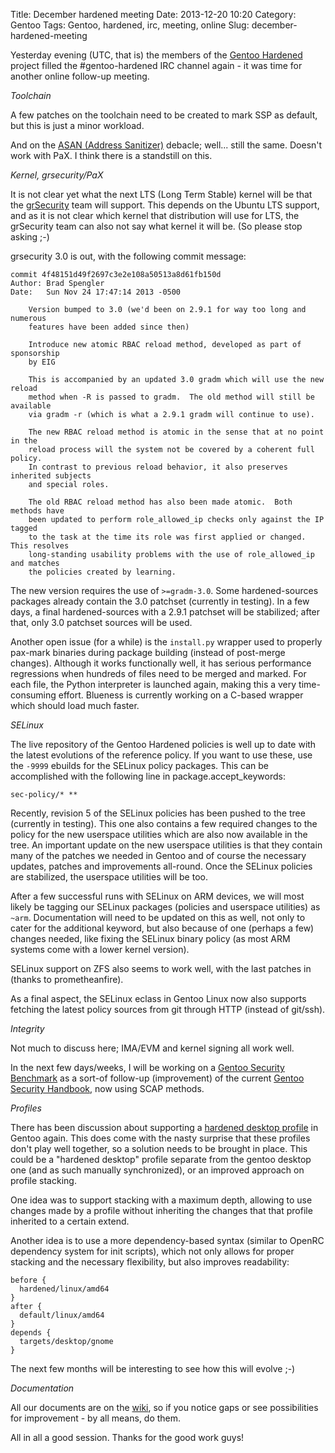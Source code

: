Title: December hardened meeting
Date: 2013-12-20 10:20
Category: Gentoo
Tags: Gentoo, hardened, irc, meeting, online
Slug: december-hardened-meeting

Yesterday evening (UTC, that is) the members of the [Gentoo
Hardened](https://wiki.gentoo.org/wiki/Project:Hardened) project filled
the \#gentoo-hardened IRC channel again - it was time for another online
follow-up meeting.

*Toolchain*

A few patches on the toolchain need to be created to mark SSP as
default, but this is just a minor workload.

And on the [ASAN (Address
Sanitizer)](http://code.google.com/p/address-sanitizer/) debacle;
well... still the same. Doesn't work with PaX. I think there is a
standstill on this.

*Kernel, grsecurity/PaX*

It is not clear yet what the next LTS (Long Term Stable) kernel will be
that the [grSecurity](https://grsecurity.net/) team will support. This
depends on the Ubuntu LTS support, and as it is not clear which kernel
that distribution will use for LTS, the grSecurity team can also not say
what kernel it will be. (So please stop asking ;-)

grsecurity 3.0 is out, with the following commit message:

    commit 4f48151d49f2697c3e2e108a50513a8d61fb150d
    Author: Brad Spengler 
    Date:   Sun Nov 24 17:47:14 2013 -0500

        Version bumped to 3.0 (we'd been on 2.9.1 for way too long and numerous
        features have been added since then)
        
        Introduce new atomic RBAC reload method, developed as part of sponsorship
        by EIG
        
        This is accompanied by an updated 3.0 gradm which will use the new reload
        method when -R is passed to gradm.  The old method will still be available
        via gradm -r (which is what a 2.9.1 gradm will continue to use).
        
        The new RBAC reload method is atomic in the sense that at no point in the
        reload process will the system not be covered by a coherent full policy.
        In contrast to previous reload behavior, it also preserves inherited subjects
        and special roles.
        
        The old RBAC reload method has also been made atomic.  Both methods have
        been updated to perform role_allowed_ip checks only against the IP tagged
        to the task at the time its role was first applied or changed.  This resolves
        long-standing usability problems with the use of role_allowed_ip and matches
        the policies created by learning.

The new version requires the use of `>=gradm-3.0`. Some hardened-sources
packages already contain the 3.0 patchset (currently in testing). In a
few days, a final hardened-sources with a 2.9.1 patchset will be
stabilized; after that, only 3.0 patchset sources will be used.

Another open issue (for a while) is the `install.py` wrapper used to
properly pax-mark binaries during package building (instead of
post-merge changes). Although it works functionally well, it has serious
performance regressions when hundreds of files need to be merged and
marked. For each file, the Python interpreter is launched again, making
this a very time-consuming effort. Blueness is currently working on a
C-based wrapper which should load much faster.

*SELinux*

The live repository of the Gentoo Hardened policies is well up to date
with the latest evolutions of the reference policy. If you want to use
these, use the `-9999` ebuilds for the SELinux policy packages. This can
be accomplished with the following line in
<path>package.accept\_keywords</path>:

    sec-policy/* **

Recently, revision 5 of the SELinux policies has been pushed to the tree
(currently in testing). This one also contains a few required changes to
the policy for the new userspace utilities which are also now available
in the tree. An important update on the new userspace utilities is that
they contain many of the patches we needed in Gentoo and of course the
necessary updates, patches and improvements all-round. Once the SELinux
policies are stabilized, the userspace utilities will be too.

After a few successful runs with SELinux on ARM devices, we will most
likely be tagging our SELinux packages (policies and userspace
utilities) as `~arm`. Documentation will need to be updated on this as
well, not only to cater for the additional keyword, but also because of
one (perhaps a few) changes needed, like fixing the SELinux binary
policy (as most ARM systems come with a lower kernel version).

SELinux support on ZFS also seems to work well, with the last patches in
(thanks to prometheanfire).

As a final aspect, the SELinux eclass in Gentoo Linux now also supports
fetching the latest policy sources from git through HTTP (instead of
git/ssh).

*Integrity*

Not much to discuss here; IMA/EVM and kernel signing all work well.

In the next few days/weeks, I will be working on a [Gentoo Security
Benchmark](http://dev.gentoo.org/~swift/docs/security_benchmarks/gentoo.html)
as a sort-of follow-up (improvement) of the current [Gentoo Security
Handbook](http://www.gentoo.org/doc/en/security/), now using SCAP
methods.

*Profiles*

There has been discussion about supporting a [hardened desktop
profile](http://www.gentoo.org/doc/en/security/) in Gentoo again. This
does come with the nasty surprise that these profiles don't play well
together, so a solution needs to be brought in place. This could be a
"hardened desktop" profile separate from the gentoo desktop one (and as
such manually synchronized), or an improved approach on profile
stacking.

One idea was to support stacking with a maximum depth, allowing to use
changes made by a profile without inheriting the changes that that
profile inherited to a certain extend.

Another idea is to use a more dependency-based syntax (similar to OpenRC
dependency system for init scripts), which not only allows for proper
stacking and the necessary flexibility, but also improves readability:

    before {
      hardened/linux/amd64
    }
    after {
      default/linux/amd64
    }
    depends {
      targets/desktop/gnome
    }

The next few months will be interesting to see how this will evolve ;-)

*Documentation*

All our documents are on the [wiki](https://wiki.gentoo.org), so if you
notice gaps or see possibilities for improvement - by all means, do
them.

All in all a good session. Thanks for the good work guys!
